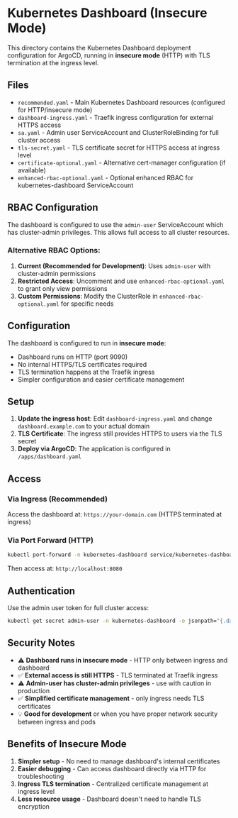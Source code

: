 # Kubernetes Dashboard (Insecure Mode)

This directory contains the Kubernetes Dashboard deployment configuration for ArgoCD, running in **insecure mode** (HTTP) with TLS termination at the ingress level.

## Files

- `recommended.yaml` - Main Kubernetes Dashboard resources (configured for HTTP/insecure mode)
- `dashboard-ingress.yaml` - Traefik ingress configuration for external HTTPS access
- `sa.yaml` - Admin user ServiceAccount and ClusterRoleBinding for full cluster access
- `tls-secret.yaml` - TLS certificate secret for HTTPS access at ingress level
- `certificate-optional.yaml` - Alternative cert-manager configuration (if available)
- `enhanced-rbac-optional.yaml` - Optional enhanced RBAC for kubernetes-dashboard ServiceAccount

## RBAC Configuration

The dashboard is configured to use the `admin-user` ServiceAccount which has cluster-admin privileges. This allows full access to all cluster resources.

### Alternative RBAC Options:

1. **Current (Recommended for Development)**: Uses `admin-user` with cluster-admin permissions
2. **Restricted Access**: Uncomment and use `enhanced-rbac-optional.yaml` to grant only view permissions
3. **Custom Permissions**: Modify the ClusterRole in `enhanced-rbac-optional.yaml` for specific needs

## Configuration

The dashboard is configured to run in **insecure mode**:
- Dashboard runs on HTTP (port 9090)
- No internal HTTPS/TLS certificates required
- TLS termination happens at the Traefik ingress
- Simpler configuration and easier certificate management

## Setup

1. **Update the ingress host**: Edit `dashboard-ingress.yaml` and change `dashboard.example.com` to your actual domain
2. **TLS Certificate**: The ingress still provides HTTPS to users via the TLS secret
3. **Deploy via ArgoCD**: The application is configured in `/apps/dashboard.yaml`

## Access

### Via Ingress (Recommended)
Access the dashboard at: `https://your-domain.com` (HTTPS terminated at ingress)

### Via Port Forward (HTTP)
```bash
kubectl port-forward -n kubernetes-dashboard service/kubernetes-dashboard 8080:80
```
Then access at: `http://localhost:8080`

## Authentication

Use the admin user token for full cluster access:

```bash
kubectl get secret admin-user -n kubernetes-dashboard -o jsonpath="{.data.token}" | base64 -d
```

## Security Notes

- ⚠️  **Dashboard runs in insecure mode** - HTTP only between ingress and dashboard
- ✅  **External access is still HTTPS** - TLS terminated at Traefik ingress
- ⚠️  **Admin-user has cluster-admin privileges** - use with caution in production
- ✅  **Simplified certificate management** - only ingress needs TLS certificates
- 💡  **Good for development** or when you have proper network security between ingress and pods

## Benefits of Insecure Mode

1. **Simpler setup** - No need to manage dashboard's internal certificates
2. **Easier debugging** - Can access dashboard directly via HTTP for troubleshooting
3. **Ingress TLS termination** - Centralized certificate management at ingress level
4. **Less resource usage** - Dashboard doesn't need to handle TLS encryption